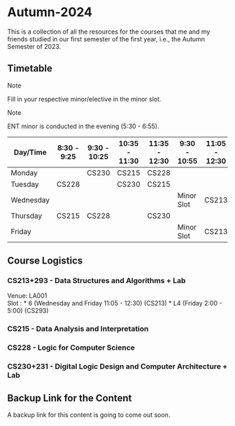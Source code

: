 # Autumn-2024

This is a collection of all the resources for the courses that me and my friends studied in our first semester of the first year, i.e., the Autumn Semester of 2023.

## Timetable

> [!NOTE]  
> Fill in your respective minor/elective in the minor slot.

> [!NOTE]  
> ENT minor is conducted in the evening (5:30 - 6:55).

| Day/Time  | 8:30 - 9:25 | 9:30 - 10:25  | 10:35 - 11:30 | 11:35 - 12:30  | 9:30 - 10:55 | 11:05 - 12:30  | 2:00 - 5:00 | 2:00 - 3:25  | 3:30 - 4:55 |
| ------------- | ------------- | ------------- | ------------- | ------------- | ------------- | ------------- | ------------- | ------------- | ------------- |
| Monday |   | CS230 | CS215 | CS228 |   |   |   |   | EC101 |
| Tuesday | CS228 |   | CS230 | CS215 |   |   | CS231 |   |   |
| Wednesday |   |   |   |   | Minor Slot | CS213 |   |   |   |
| Thursday | CS215 | CS228 |   | CS230 |   |   |   |   | EC101 |
| Friday |   |   |   |   | Minor Slot | CS213 | CS293 |   |   |

## Course Logistics

### CS213+293 - Data Structures and Algorithms + Lab

Venue: LA001
<br/>
Slot : * 6 (Wednesday and Friday 11:05 - 12:30) (CS213)
       * L4 (Friday 2:00 - 5:00) (CS293)


### CS215 - Data Analysis and Interpretation

### CS228 - Logic for Computer Science

### CS230+231 - Digital Logic Design and Computer Architecture + Lab

## Backup Link for the Content

A backup link for this content is going to come out soon.
